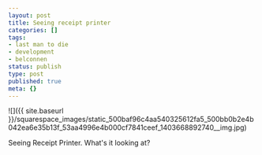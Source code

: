 ```yaml
---
layout: post
title: Seeing receipt printer
categories: []
tags:
- last man to die
- development
- belconnen
status: publish
type: post
published: true
meta: {}
---
```


![]({{ site.baseurl }}/squarespace_images/static_500baf96c4aa540325612fa5_500bb0b2e4b042ea6e35b13f_53aa4996e4b000cf7841ceef_1403668892740__img.jpg)

Seeing Receipt Printer. What's it looking at?
